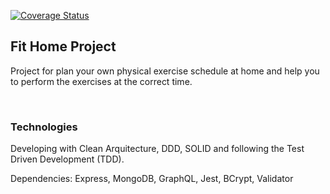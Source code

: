 [![Coverage Status](https://coveralls.io/repos/github/felipemalli/fit-home/badge.svg?branch=main)](https://coveralls.io/github/felipemalli/fit-home?branch=main)

## Fit Home Project

Project for plan your own physical exercise schedule at home and help you to perform the exercises at the correct time.

<br>

### Technologies

Developing with Clean Arquitecture, DDD, SOLID and following the Test Driven Development (TDD).

Dependencies: Express, MongoDB, GraphQL, Jest, BCrypt, Validator